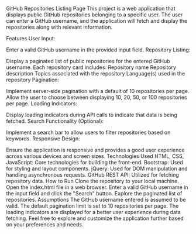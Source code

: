 GitHub Repositories Listing Page
This project is a web application that displays public GitHub repositories belonging to a specific user. The user can enter a GitHub username, and the application will fetch and display the repositories along with relevant information.

Features
User Input:

Enter a valid GitHub username in the provided input field.
Repository Listing:

Display a paginated list of public repositories for the entered GitHub username.
Each repository card includes:
Repository name
Repository description
Topics associated with the repository
Language(s) used in the repository
Pagination:

Implement server-side pagination with a default of 10 repositories per page.
Allow the user to choose between displaying 10, 20, 50, or 100 repositories per page.
Loading Indicators:

Display loading indicators during API calls to indicate that data is being fetched.
Search Functionality (Optional):

Implement a search bar to allow users to filter repositories based on keywords.
Responsive Design:

Ensure the application is responsive and provides a good user experience across various devices and screen sizes.
Technologies Used
HTML, CSS, JavaScript: Core technologies for building the front-end.
Bootstrap: Used for styling and layout components.
jQuery: Used for DOM manipulation and handling asynchronous requests.
GitHub REST API: Utilized for fetching repository data.
How to Run
Clone the repository to your local machine.
Open the index.html file in a web browser.
Enter a valid GitHub username in the input field and click the "Search" button.
Explore the paginated list of repositories.
Assumptions
The GitHub username entered is assumed to be valid.
The default pagination limit is set to 10 repositories per page.
The loading indicators are displayed for a better user experience during data fetching.
Feel free to explore and customize the application further based on your preferences and needs.
